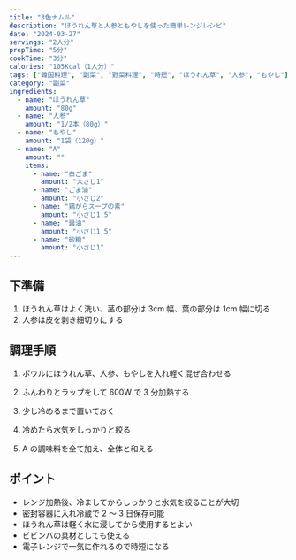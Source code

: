 ```yaml
---
title: "3色ナムル"
description: "ほうれん草と人参ともやしを使った簡単レンジレシピ"
date: "2024-03-27"
servings: "2人分"
prepTime: "5分"
cookTime: "3分"
calories: "105Kcal（1人分）"
tags: ["韓国料理", "副菜", "野菜料理", "時短", "ほうれん草", "人参", "もやし"]
category: "副菜"
ingredients:
  - name: "ほうれん草"
    amount: "80g"
  - name: "人参"
    amount: "1/2本（80g）"
  - name: "もやし"
    amount: "1袋（120g）"
  - name: "A"
    amount: ""
    items:
      - name: "白ごま"
        amount: "大さじ1"
      - name: "ごま油"
        amount: "小さじ2"
      - name: "鶏がらスープの素"
        amount: "小さじ1.5"
      - name: "醤油"
        amount: "小さじ1.5"
      - name: "砂糖"
        amount: "小さじ1"
---
```


## 下準備

1. ほうれん草はよく洗い、茎の部分は 3cm 幅、葉の部分は 1cm 幅に切る
2. 人参は皮を剥き細切りにする

## 調理手順

1. ボウルにほうれん草、人参、もやしを入れ軽く混ぜ合わせる

2. ふんわりとラップをして 600W で 3 分加熱する

3. 少し冷めるまで置いておく

4. 冷めたら水気をしっかりと絞る

5. A の調味料を全て加え、全体と和える

## ポイント

- レンジ加熱後、冷ましてからしっかりと水気を絞ることが大切
- 密封容器に入れ冷蔵で 2 ～ 3 日保存可能
- ほうれん草は軽く水に浸してから使用するとよい
- ビビンバの具材としても使える
- 電子レンジで一気に作れるので時短になる
